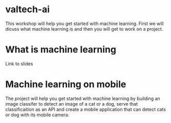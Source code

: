 # valtech-ai

This workshop will help you get started with machine learning. First we will dicuss what machine learning is and then you will get to work on a project.

# What is machine learning
Link to slides

# Machine learning on mobile
The project will help you get started with machine learning by building an image classifer to detect an image of a cat or a dog, serve that classificaition as an API and create a mobile application that can detect cats or dog with its mobile camera. 
